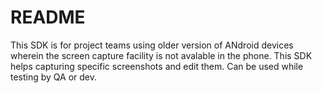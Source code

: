 # README #

This SDK is for project teams using older version of ANdroid devices wherein the screen capture facility is not avalable in the phone.
This SDK helps capturing specific screenshots and edit them.
Can be used while testing by QA or dev.